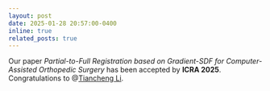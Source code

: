 ```yaml
---
layout: post
date: 2025-01-28 20:57:00-0400
inline: true
related_posts: true
---
```


Our paper *Partial-to-Full Registration based on Gradient-SDF for Computer-Assisted Orthopedic Surgery* has been accepted by **ICRA 2025**. Congratulations to @[Tiancheng Li](https://tianchengli-robotics.github.io/).

